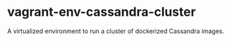 # vagrant-env-cassandra-cluster
A virtualized environment to run a cluster of dockerized Cassandra images.
